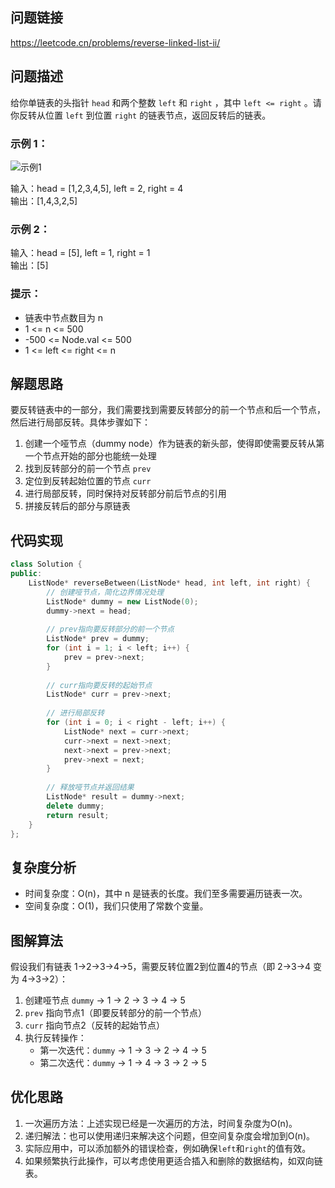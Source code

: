 ## 问题链接
https://leetcode.cn/problems/reverse-linked-list-ii/

## 问题描述
给你单链表的头指针 `head` 和两个整数 `left` 和 `right` ，其中 `left <= right` 。请你反转从位置 `left` 到位置 `right` 的链表节点，返回反转后的链表。

### 示例 1：
![示例1](https://assets.leetcode.com/uploads/2021/02/19/rev2ex2.jpg)

输入：head = [1,2,3,4,5], left = 2, right = 4  
输出：[1,4,3,2,5]

### 示例 2：

输入：head = [5], left = 1, right = 1  
输出：[5]

### 提示：
- 链表中节点数目为 n
- 1 <= n <= 500
- -500 <= Node.val <= 500
- 1 <= left <= right <= n

## 解题思路
要反转链表中的一部分，我们需要找到需要反转部分的前一个节点和后一个节点，然后进行局部反转。具体步骤如下：

1. 创建一个哑节点（dummy node）作为链表的新头部，使得即使需要反转从第一个节点开始的部分也能统一处理
2. 找到反转部分的前一个节点 `prev`
3. 定位到反转起始位置的节点 `curr`
4. 进行局部反转，同时保持对反转部分前后节点的引用
5. 拼接反转后的部分与原链表

## 代码实现
```cpp
class Solution {
public:
    ListNode* reverseBetween(ListNode* head, int left, int right) {
        // 创建哑节点，简化边界情况处理
        ListNode* dummy = new ListNode(0);
        dummy->next = head;
        
        // prev指向要反转部分的前一个节点
        ListNode* prev = dummy;
        for (int i = 1; i < left; i++) {
            prev = prev->next;
        }
        
        // curr指向要反转的起始节点
        ListNode* curr = prev->next;
        
        // 进行局部反转
        for (int i = 0; i < right - left; i++) {
            ListNode* next = curr->next;
            curr->next = next->next;
            next->next = prev->next;
            prev->next = next;
        }
        
        // 释放哑节点并返回结果
        ListNode* result = dummy->next;
        delete dummy;
        return result;
    }
};
```

## 复杂度分析
- 时间复杂度：O(n)，其中 n 是链表的长度。我们至多需要遍历链表一次。
- 空间复杂度：O(1)，我们只使用了常数个变量。

## 图解算法

假设我们有链表 1→2→3→4→5，需要反转位置2到位置4的节点（即 2→3→4 变为 4→3→2）：

1. 创建哑节点 `dummy` → 1 → 2 → 3 → 4 → 5
2. `prev` 指向节点1（即要反转部分的前一个节点）
3. `curr` 指向节点2（反转的起始节点）
4. 执行反转操作：
   - 第一次迭代：`dummy` → 1 → 3 → 2 → 4 → 5
   - 第二次迭代：`dummy` → 1 → 4 → 3 → 2 → 5

## 优化思路
1. 一次遍历方法：上述实现已经是一次遍历的方法，时间复杂度为O(n)。
2. 递归解法：也可以使用递归来解决这个问题，但空间复杂度会增加到O(n)。
3. 实际应用中，可以添加额外的错误检查，例如确保`left`和`right`的值有效。
4. 如果频繁执行此操作，可以考虑使用更适合插入和删除的数据结构，如双向链表。